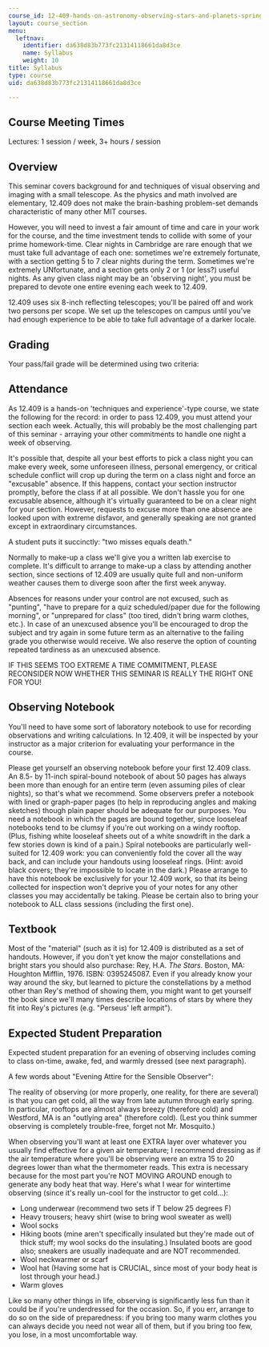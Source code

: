 ```yaml
---
course_id: 12-409-hands-on-astronomy-observing-stars-and-planets-spring-2002
layout: course_section
menu:
  leftnav:
    identifier: da638d83b773fc21314118661da8d3ce
    name: Syllabus
    weight: 10
title: Syllabus
type: course
uid: da638d83b773fc21314118661da8d3ce

---
```


Course Meeting Times
--------------------

Lectures: 1 session / week, 3+ hours / session

Overview
--------

This seminar covers background for and techniques of visual observing and imaging with a small telescope. As the physics and math involved are elementary, 12.409 does not make the brain-bashing problem-set demands characteristic of many other MIT courses.

However, you will need to invest a fair amount of time and care in your work for the course, and the time investment tends to collide with some of your prime homework-time. Clear nights in Cambridge are rare enough that we must take full advantage of each one: sometimes we're extremely fortunate, with a section getting 5 to 7 clear nights during the term. Sometimes we're extremely UNfortunate, and a section gets only 2 or 1 (or less?) useful nights. As any given class night may be an 'observing night', you must be prepared to devote one entire evening each week to 12.409.

12.409 uses six 8-inch reflecting telescopes; you'll be paired off and work two persons per scope. We set up the telescopes on campus until you've had enough experience to be able to take full advantage of a darker locale.

Grading
-------

Your pass/fail grade will be determined using two criteria:

Attendance
----------

As 12.409 is a hands-on 'techniques and experience'-type course, we state the following for the record: in order to pass 12.409, you must attend your section each week. Actually, this will probably be the most challenging part of this seminar - arraying your other commitments to handle one night a week of observing.

It's possible that, despite all your best efforts to pick a class night you can make every week, some unforeseen illness, personal emergency, or critical schedule conflict will crop up during the term on a class night and force an "excusable" absence. If this happens, contact your section instructor promptly, before the class if at all possible. We don't hassle you for one excusable absence, although it's virtually guaranteed to be on a clear night for your section. However, requests to excuse more than one absence are looked upon with extreme disfavor, and generally speaking are not granted except in extraordinary circumstances.

A student puts it succinctly: "two misses equals death."

Normally to make-up a class we'll give you a written lab exercise to complete. It's difficult to arrange to make-up a class by attending another section, since sections of 12.409 are usually quite full and non-uniform weather causes them to diverge soon after the first week anyway.

Absences for reasons under your control are not excused, such as "punting", "have to prepare for a quiz scheduled/paper due for the following morning", or "unprepared for class" (too tired, didn't bring warm clothes, etc.). In case of an unexcused absence you'll be encouraged to drop the subject and try again in some future term as an alternative to the failing grade you otherwise would receive. We also reserve the option of counting repeated tardiness as an unexcused absence.

IF THIS SEEMS TOO EXTREME A TIME COMMITMENT, PLEASE RECONSIDER NOW WHETHER THIS SEMINAR IS REALLY THE RIGHT ONE FOR YOU!

Observing Notebook
------------------

You'll need to have some sort of laboratory notebook to use for recording observations and writing calculations. In 12.409, it will be inspected by your instructor as a major criterion for evaluating your performance in the course.

Please get yourself an observing notebook before your first 12.409 class. An 8.5- by 11-inch spiral-bound notebook of about 50 pages has always been more than enough for an entire term (even assuming piles of clear nights), so that's what we recommend. Some observers prefer a notebook with lined or graph-paper pages (to help in reproducing angles and making sketches) though plain paper should be adequate for our purposes. You need a notebook in which the pages are bound together, since looseleaf notebooks tend to be clumsy if you're out working on a windy rooftop. (Plus, fishing white looseleaf sheets out of a white snowdrift in the dark a few stories down is kind of a pain.) Spiral notebooks are particularly well-suited for 12.409 work: you can conveniently fold the cover all the way back, and can include your handouts using looseleaf rings. (Hint: avoid black covers; they're impossible to locate in the dark.) Please arrange to have this notebook be exclusively for your 12.409 work, so that its being collected for inspection won't deprive you of your notes for any other classes you may accidentally be taking. Please be certain also to bring your notebook to ALL class sessions (including the first one).

Textbook
--------

Most of the "material" (such as it is) for 12.409 is distributed as a set of handouts. However, if you don't yet know the major constellations and bright stars you should also purchase: Rey, H.A. _The Stars_. Boston, MA: Houghton Mifflin, 1976. ISBN: 0395245087. Even if you already know your way around the sky, but learned to picture the constellations by a method other than Rey's method of showing them, you might want to get yourself the book since we'll many times describe locations of stars by where they fit into Rey's pictures (e.g. "Perseus' left armpit").

Expected Student Preparation
----------------------------

Expected student preparation for an evening of observing includes coming to class on-time, awake, fed, and warmly dressed (see next paragraph).

A few words about "Evening Attire for the Sensible Observer":

The reality of observing (or more properly, one reality, for there are several) is that you can get cold, all the way from late autumn through early spring. In particular, rooftops are almost always breezy (therefore cold) and Westford, MA is an "outlying area" (therefore cold). (Lest you think summer observing is completely trouble-free, forget not Mr. Mosquito.)

When observing you'll want at least one EXTRA layer over whatever you usually find effective for a given air temperature; I recommend dressing as if the air temperature where you'll be observing were an extra 15 to 20 degrees lower than what the thermometer reads. This extra is necessary because for the most part you're NOT MOVING AROUND enough to generate any body heat that way. Here's what I wear for wintertime observing (since it's really un-cool for the instructor to get cold...):

*   Long underwear (recommend two sets if T below 25 degrees F)
*   Heavy trousers; heavy shirt (wise to bring wool sweater as well)
*   Wool socks
*   Hiking boots (mine aren't specifically insulated but they're made out of thick stuff; my wool socks do the insulating.) Insulated boots are good also; sneakers are usually inadequate and are NOT recommended.
*   Wool neckwarmer or scarf
*   Wool hat (Having some hat is CRUCIAL, since most of your body heat is lost through your head.)
*   Warm gloves

Like so many other things in life, observing is significantly less fun than it could be if you're underdressed for the occasion. So, if you err, arrange to do so on the side of preparedness: if you bring too many warm clothes you can always decide you need not wear all of them, but if you bring too few, you lose, in a most uncomfortable way.